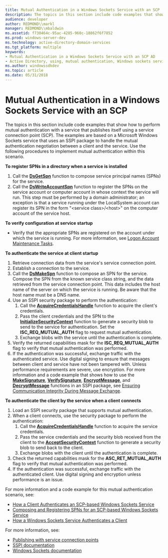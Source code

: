 ```yaml
---
title: Mutual Authentication in a Windows Sockets Service with an SCP
description: The topics in this section include code examples that show how to perform mutual authentication with a service that publishes itself using a service connection point (SCP).
audience: developer
author: REDMOND\\markl
manager: REDMOND\\mbaldwin
ms.assetid: f730464c-95ac-4285-960c-18862f6f7852
ms.prod: windows-server-dev
ms.technology: active-directory-domain-services
ms.tgt_platform: multiple
keywords:
- Mutual Authentication in a Windows Sockets Service with an SCP AD
- Active Directory, using, mutual authentication, Windows sockets service with an SCP
ms.author: windowssdkdev
ms.topic: article
ms.date: 05/31/2018
---
```


# Mutual Authentication in a Windows Sockets Service with an SCP

The topics in this section include code examples that show how to perform mutual authentication with a service that publishes itself using a service connection point (SCP). The examples are based on a Microsoft Windows Sockets service that uses an SSPI package to handle the mutual authentication negotiation between a client and the service. Use the following procedures to implement mutual authentication within this scenario.

**To register SPNs in a directory when a service is installed**

1.  Call the [**DsGetSpn**](/windows/desktop/api/Ntdsapi/nf-ntdsapi-dsgetspna) function to compose service principal names (SPNs) for the service.
2.  Call the [**DsWriteAccountSpn**](/windows/desktop/api/Ntdsapi/nf-ntdsapi-dswriteaccountspna) function to register the SPNs on the service account or computer account in whose context the service will run. This step must be performed by a domain administrator; an exception is that a service running under the LocalSystem account can register its SPN in the form "&lt;service class&gt;/&lt;host&gt;" on the computer account of the service host.

**To verify configuration at service startup**

-   Verify that the appropriate SPNs are registered on the account under which the service is running. For more information, see [Logon Account Maintenance Tasks](logon-account-maintenance-tasks.md).

**To authenticate the service at client startup**

1.  Retrieve connection data from the service's service connection point.
2.  Establish a connection to the service.
3.  Call the [**DsMakeSpn**](/windows/desktop/api/Dsparse/nf-dsparse-dsmakespna) function to compose an SPN for the service. Compose the SPN from the known service class string, and the data retrieved from the service connection point. This data includes the host name of the server on which the service is running. Be aware that the host name must be a DNS name.
4.  Use an SSPI security package to perform the authentication:
    1.  Call the [**AcquireCredentialsHandle**](https://msdn.microsoft.com/library/windows/desktop/aa374712) function to acquire the client's credentials.
    2.  Pass the client credentials and the SPN to the [**InitializeSecurityContext**](https://msdn.microsoft.com/library/windows/desktop/aa375506) function to generate a security blob to send to the service for authentication. Set the **ISC\_REQ\_MUTUAL\_AUTH** flag to request mutual authentication.
    3.  Exchange blobs with the service until the authentication is complete.
5.  Verify the returned capabilities mask for the **ISC\_REQ\_MUTUAL\_AUTH** flag to verify that mutual authentication was performed.
6.  If the authentication was successful, exchange traffic with the authenticated service. Use digital signing to ensure that messages between client and service have not been tampered with. Unless performance requirements are severe, use encryption. For more information and a code example that shows how to use the [**MakeSignature**](https://msdn.microsoft.com/library/windows/desktop/aa378736), [**VerifySignature**](https://msdn.microsoft.com/library/windows/desktop/aa380540), [**EncryptMessage**](https://msdn.microsoft.com/library/windows/desktop/aa375378), and [**DecryptMessage**](https://msdn.microsoft.com/library/windows/desktop/aa375211) functions in an SSPI package, see [Ensuring Communication Integrity During Message Exchange](https://msdn.microsoft.com/library/windows/desktop/aa375395).

**To authenticate the client by the service when a client connects**

1.  Load an SSPI security package that supports mutual authentication.
2.  When a client connects, use the security package to perform the authentication:
    1.  Call the [**AcquireCredentialsHandle**](https://msdn.microsoft.com/library/windows/desktop/aa374712) function to acquire the service credentials.
    2.  Pass the service credentials and the security blob received from the client to the [**AcceptSecurityContext**](https://msdn.microsoft.com/library/windows/desktop/aa374703) function to generate a security blob to send back to the client.
    3.  Exchange blobs with the client until the authentication is complete.
3.  Check the returned capabilities mask for the **ASC\_RET\_MUTUAL\_AUTH** flag to verify that mutual authentication was performed.
4.  If the authentication was successful, exchange traffic with the authenticated client. Use digital signing and encryption unless performance is an issue.

For more information and a code example for this mutual authentication scenario, see:

-   [How a Client Authenticates an SCP-based Windows Sockets Service](how-a-client-authenticates-an-scp-based-windows-sockets-service.md)
-   [Composing and Registering SPNs for an SCP-based Windows Sockets Service](composing-and-registering-spns-for-an-scp-based-windows-sockets-service.md)
-   [How a Windows Sockets Service Authenticates a Client](how-a-windows-sockets-service-authenticates-a-client.md)

For more information, see:

-   [Publishing with service connection points](publishing-with-service-connection-points.md)
-   [SSPI documentation](https://msdn.microsoft.com/library/windows/desktop/aa380493)
-   [Windows Sockets documentation](https://msdn.microsoft.com/library/windows/desktop/ms740673)

 

 




